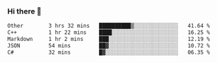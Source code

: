 ### Hi there 👋

<!--
**WShiBin/WShiBin** is a ✨ _special_ ✨ repository because its `README.md` (this file) appears on your GitHub profile.

Here are some ideas to get you started:

- 🔭 I’m currently working on ...
- 🌱 I’m currently learning ...
- 👯 I’m looking to collaborate on ...
- 🤔 I’m looking for help with ...
- 💬 Ask me about ...
- 📫 How to reach me: ...
- 😄 Pronouns: ...
- ⚡ Fun fact: ...
-->

<!--START_SECTION:waka-->

```txt
Other        3 hrs 32 mins   ██████████▒░░░░░░░░░░░░░░   41.64 %
C++          1 hr 22 mins    ████░░░░░░░░░░░░░░░░░░░░░   16.25 %
Markdown     1 hr 2 mins     ███░░░░░░░░░░░░░░░░░░░░░░   12.19 %
JSON         54 mins         ██▓░░░░░░░░░░░░░░░░░░░░░░   10.72 %
C#           32 mins         █▓░░░░░░░░░░░░░░░░░░░░░░░   06.35 %
```

<!--END_SECTION:waka-->
